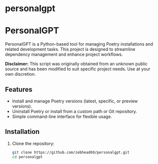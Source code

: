 # personalgpt
# PersonalGPT

PersonalGPT is a Python-based tool for managing Poetry installations and related development tasks. This project is designed to streamline dependency management and enhance project workflows.

**Disclaimer:** This script was originally obtained from an unknown public source and has been modified to suit specific project needs. Use at your own discretion.

## Features

- Install and manage Poetry versions (latest, specific, or preview versions).
- Uninstall Poetry or install from a custom path or Git repository.
- Simple command-line interface for flexible usage.

## Installation

1. Clone the repository:
   ```bash
   git clone https://github.com/zebhead69/personalgpt.git
   cd personalgpt
